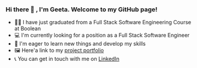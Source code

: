### Hi there 👋 , I'm Geeta. Welcome to my GitHub page!

- :woman_student:  I have just graduated from a Full Stack Software Engineering Course at Boolean
- :computer:  I'm currently looking for a position as a Full Stack Software Engineer
- :seedling:  I'm eager to learn new things and develop my skills
- :framed_picture:  Here'a link to my [project portfolio](https://gk230.github.io/project-portfolio/)
- :telephone_receiver:  You can get in touch with me on [LinkedIn](https://www.linkedin.com/in/geeta-kotecha-59729816/)

<!--
**GK230/GK230** is a ✨ _special_ ✨ repository because its `README.md` (this file) appears on your GitHub profile.

Here are some ideas to get you started:

- 🔭 I’m currently working on ...
- 🌱 I’m currently learning ...
- 👯 I’m looking to collaborate on ...
- 🤔 I’m looking for help with ...
- 💬 Ask me about ...
- 📫 How to reach me: ...
- 😄 Pronouns: ...
- ⚡ Fun fact: ...
-->

